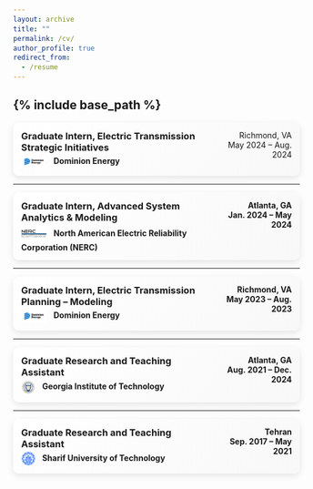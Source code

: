 ```yaml
---
layout: archive
title: ""
permalink: /cv/
author_profile: true
redirect_from:
  - /resume
---
```


{% include base_path %}
---

<!-- Dominion Energy -->
<div style="
  margin: 1em 0; 
  padding: 1em; 
  border-radius: 10px; 
  background: linear-gradient(135deg, #ffffff 0%, #f8f8f8 100%);
  box-shadow: 0 4px 12px rgba(0,0,0,0.1);
">
  <div style="display: flex; justify-content: space-between; align-items: flex-start;">
    <div>
      <!-- Role -->
      <h3 style="margin: 0;">Graduate Intern, Electric Transmission Strategic Initiatives</h3>
      <!-- Company + Logo below Role -->
      <div style="margin-top: 4px;">
        <img src="../images/dominion.png"
             alt="Dominion Energy Logo"
             title="Dominion Energy"
             width="45"
             style="vertical-align: middle; margin-right: 8px;" />
        <strong>Dominion Energy</strong>
      </div>
    </div>
    <!-- Location + Dates on the Right -->
    <div style="text-align: right;">
      Richmond, VA<br>
      May 2024 – Aug. 2024
    </div>
  </div>
</div>

---

<!-- NERC -->
<div style="
  margin: 1em 0; 
  padding: 1em; 
  border-radius: 10px; 
  background: linear-gradient(135deg, #ffffff 0%, #f8f8f8 100%);
  box-shadow: 0 4px 12px rgba(0,0,0,0.1);
">
  <div style="display: flex; justify-content: space-between; align-items: flex-start;">
    <div>
      <h3 style="margin: 0;">Graduate Intern, Advanced System Analytics &amp; Modeling</h3>
      <div style="margin-top: 4px;">
        <img src="../images/nerc.png"
             alt="NERC Logo"
             title="NERC"
             width="45"
             style="vertical-align: middle; margin-right: 8px;" />
        <strong>North American Electric Reliability Corporation (NERC)</strong>
      </div>
    </div>
    <div style="text-align: right;">
      <strong>Atlanta, GA</strong><br>
      <strong>Jan. 2024 – May 2024</strong>
    </div>
  </div>
</div>

---

<!-- Dominion Energy (Planning – Modeling) -->
<div style="
  margin: 1em 0; 
  padding: 1em; 
  border-radius: 10px; 
  background: linear-gradient(135deg, #ffffff 0%, #f8f8f8 100%);
  box-shadow: 0 4px 12px rgba(0,0,0,0.1);
">
  <div style="display: flex; justify-content: space-between; align-items: flex-start;">
    <div>
      <h3 style="margin: 0;">Graduate Intern, Electric Transmission Planning – Modeling</h3>
      <div style="margin-top: 4px;">
        <img src="../images/dominion.png"
             alt="Dominion Energy Logo"
             title="Dominion Energy"
             width="45"
             style="vertical-align: middle; margin-right: 8px;" />
        <strong>Dominion Energy</strong>
      </div>
    </div>
    <div style="text-align: right;">
      <strong>Richmond, VA</strong><br>
      <strong>May 2023 – Aug. 2023</strong>
    </div>
  </div>
</div>

---

<!-- Georgia Tech -->
<div style="
  margin: 1em 0; 
  padding: 1em; 
  border-radius: 10px; 
  background: linear-gradient(135deg, #ffffff 0%, #f8f8f8 100%);
  box-shadow: 0 4px 12px rgba(0,0,0,0.1);
">
  <div style="display: flex; justify-content: space-between; align-items: flex-start;">
    <div>
      <h3 style="margin: 0;">Graduate Research and Teaching Assistant</h3>
      <div style="margin-top: 4px;">
        <img src="../images/gt-seal_0.png"
             alt="Georgia Tech Logo"
             title="Georgia Tech"
             width="25"
             style="vertical-align: middle; margin-right: 8px;" />
        <strong>Georgia Institute of Technology</strong>
      </div>
    </div>
    <div style="text-align: right;">
      <strong>Atlanta, GA</strong><br>
      <strong>Aug. 2021 – Dec. 2024</strong>
    </div>
  </div>
</div>

---

<!-- Sharif University of Technology -->
<div style="
  margin: 1em 0; 
  padding: 1em; 
  border-radius: 10px; 
  background: linear-gradient(135deg, #ffffff 0%, #f8f8f8 100%);
  box-shadow: 0 4px 12px rgba(0,0,0,0.1);
">
  <div style="display: flex; justify-content: space-between; align-items: flex-start;">
    <div>
      <h3 style="margin: 0;">Graduate Research and Teaching Assistant</h3>
      <div style="margin-top: 4px;">
        <img src="../images/sharif.png"
             alt="Sharif University Logo"
             title="Sharif University of Technology"
             width="25"
             style="vertical-align: middle; margin-right: 8px;" />
        <strong>Sharif University of Technology</strong>
      </div>
    </div>
    <div style="text-align: right;">
      <strong>Tehran</strong><br>
      <strong>Sep. 2017 – May 2021</strong>
    </div>
  </div>
</div>


